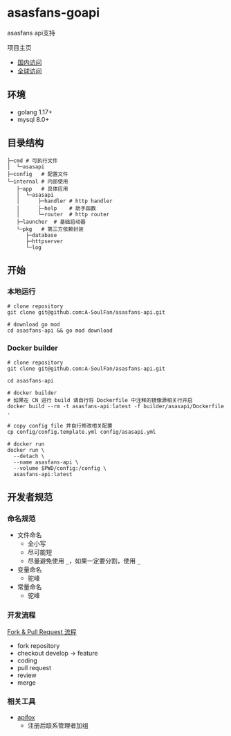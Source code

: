 # asasfans-goapi

asasfans api支持

项目主页

- [国内访问](https://app.asf.ink/)
- [全球访问](https://app.a-soul.fans)

## 环境

- golang 1.17+
- mysql 8.0+

## 目录结构

```shell
├─cmd # 可执行文件
│  └─asasapi
├─config   # 配置文件
└─internal # 内部使用
   ├─app   # 具体应用
   │  └─asasapi 
   │      ├─handler # http handler
   │      ├─help    # 助手函数
   │      └─router  # http router
   ├─launcher  # 基础启动器
   └─pkg   # 第三方依赖封装
      ├─database
      ├─httpserver
      └─log
```

## 开始

### 本地运行

```shell
# clone repository
git clone git@github.com:A-SoulFan/asasfans-api.git

# download go mod 
cd asasfans-api && go mod download
```

### Docker builder

```shell
# clone repository
git clone git@github.com:A-SoulFan/asasfans-api.git

cd asasfans-api

# docker builder
# 如果在 CN 进行 build 请自行将 Dockerfile 中注释的镜像源相关行开启
docker build --rm -t asasfans-api:latest -f builder/asasapi/Dockerfile .

# copy config file 并自行修改相关配置
cp config/config.template.yml config/asasapi.yml

# docker run
docker run \
  --detach \
  --name asasfans-api \
  --volume $PWD/config:/config \
  asasfans-api:latest
```

## 开发者规范

### 命名规范

- 文件命名
  - 全小写
  - 尽可能短
  - 尽量避免使用 `_`，如果一定要分割，使用 `_`
- 变量命名
  - 驼峰
- 常量命名
  - 驼峰

### 开发流程

[Fork & Pull Request 流程](https://aaronflower.github.io/essays/github-fork-pull-workflow.html)

- fork repository
- checkout develop -> feature
- coding
- pull request
- review
- merge

### 相关工具

- [apifox](https://www.apifox.cn/)
  - 注册后联系管理者加组
